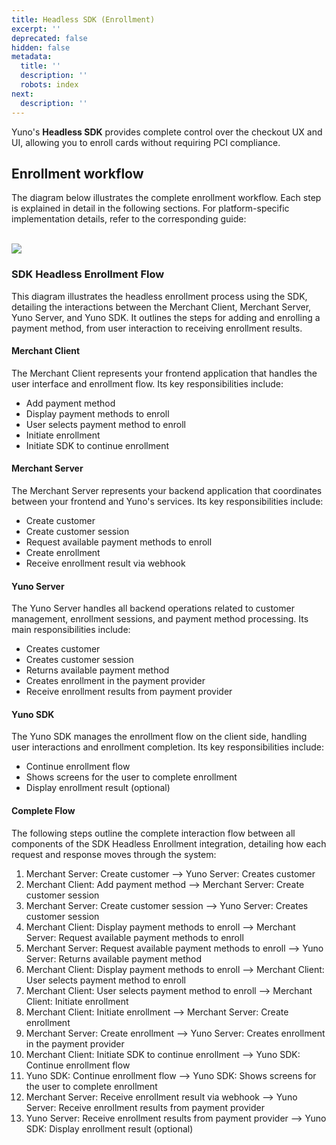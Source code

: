 ```yaml
---
title: Headless SDK (Enrollment)
excerpt: ''
deprecated: false
hidden: false
metadata:
  title: ''
  description: ''
  robots: index
next:
  description: ''
---
```

Yuno's **Headless SDK** provides complete control over the checkout UX and UI, allowing you to enroll cards without requiring PCI compliance.

## Enrollment workflow

The diagram below illustrates the complete enrollment workflow. Each step is explained in detail in the following sections. For platform-specific implementation details, refer to the corresponding guide:

<Shelf classname="platform_shelf">
  <YunoCard title="Web" href="/docs/headless-sdk-enrollment" />

  <YunoCard title="iOS" href="/docs/headless-sdk-enrollment-ios" />

  <YunoCard title="Android" href="/docs/headless-sdk-enrollment-android" />
</Shelf>

<br />

<Image align="center" src="https://files.readme.io/e46babd-Diagrama_-_SDK_Headless_Enroll.png" />

### SDK Headless Enrollment Flow

This diagram illustrates the headless enrollment process using the SDK, detailing the interactions between the Merchant Client, Merchant Server, Yuno Server, and Yuno SDK. It outlines the steps for adding and enrolling a payment method, from user interaction to receiving enrollment results.

#### Merchant Client

The Merchant Client represents your frontend application that handles the user interface and enrollment flow. Its key responsibilities include:

* Add payment method
* Display payment methods to enroll
* User selects payment method to enroll
* Initiate enrollment
* Initiate SDK to continue enrollment

#### Merchant Server

The Merchant Server represents your backend application that coordinates between your frontend and Yuno's services. Its key responsibilities include:

* Create customer
* Create customer session
* Request available payment methods to enroll
* Create enrollment
* Receive enrollment result via webhook

#### Yuno Server

The Yuno Server handles all backend operations related to customer management, enrollment sessions, and payment method processing. Its main responsibilities include:

* Creates customer
* Creates customer session
* Returns available payment method
* Creates enrollment in the payment provider
* Receive enrollment results from payment provider

#### Yuno SDK

The Yuno SDK manages the enrollment flow on the client side, handling user interactions and enrollment completion. Its key responsibilities include:

* Continue enrollment flow
* Shows screens for the user to complete enrollment
* Display enrollment result (optional)

#### Complete Flow

The following steps outline the complete interaction flow between all components of the SDK Headless Enrollment integration, detailing how each request and response moves through the system:

1. Merchant Server: Create customer --> Yuno Server: Creates customer
2. Merchant Client: Add payment method --> Merchant Server: Create customer session
3. Merchant Server: Create customer session --> Yuno Server: Creates customer session
4. Merchant Client: Display payment methods to enroll --> Merchant Server: Request available payment methods to enroll
5. Merchant Server: Request available payment methods to enroll --> Yuno Server: Returns available payment method
6. Merchant Client: Display payment methods to enroll --> Merchant Client: User selects payment method to enroll
7. Merchant Client: User selects payment method to enroll --> Merchant Client: Initiate enrollment
8. Merchant Client: Initiate enrollment --> Merchant Server: Create enrollment
9. Merchant Server: Create enrollment --> Yuno Server: Creates enrollment in the payment provider
10. Merchant Client: Initiate SDK to continue enrollment --> Yuno SDK: Continue enrollment flow
11. Yuno SDK: Continue enrollment flow --> Yuno SDK: Shows screens for the user to complete enrollment
12. Merchant Server: Receive enrollment result via webhook --> Yuno Server: Receive enrollment results from payment provider
13. Yuno Server: Receive enrollment results from payment provider --> Yuno SDK: Display enrollment result (optional)